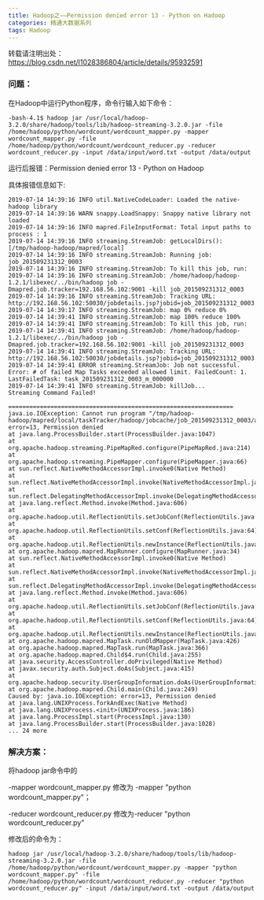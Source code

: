 ```yaml
---
title: Hadoop之——Permission denied error 13 - Python on Hadoop
categories: 精通大数据系列
tags: Hadoop
---
```

转载请注明出处：https://blog.csdn.net/l1028386804/article/details/95932591

### 问题：

在Hadoop中运行Python程序，命令行输入如下命令：

    
    
    -bash-4.1$ hadoop jar /usr/local/hadoop-3.2.0/share/hadoop/tools/lib/hadoop-streaming-3.2.0.jar -file /home/hadoop/python/wordcount/wordcount_mapper.py -mapper wordcount_mapper.py -file /home/hadoop/python/wordcount/wordcount_reducer.py -reducer wordcount_reducer.py -input /data/input/word.txt -output /data/output

运行后报错：Permission denied error 13 - Python on Hadoop

具体报错信息如下:

    
    
    2019-07-14 14:39:16 INFO util.NativeCodeLoader: Loaded the native-hadoop library
    2019-07-14 14:39:16 WARN snappy.LoadSnappy: Snappy native library not loaded
    2019-07-14 14:39:16 INFO mapred.FileInputFormat: Total input paths to process : 1
    2019-07-14 14:39:16 INFO streaming.StreamJob: getLocalDirs(): [/tmp/hadoop-hadoop/mapred/local]
    2019-07-14 14:39:16 INFO streaming.StreamJob: Running job: job_201509231312_0003
    2019-07-14 14:39:16 INFO streaming.StreamJob: To kill this job, run:
    2019-07-14 14:39:16 INFO streaming.StreamJob: /home/hadoop/hadoop-1.2.1/libexec/../bin/hadoop job -Dmapred.job.tracker=192.168.56.102:9001 -kill job_201509231312_0003
    2019-07-14 14:39:16 INFO streaming.StreamJob: Tracking URL: http://192.168.56.102:50030/jobdetails.jsp?jobid=job_201509231312_0003
    2019-07-14 14:39:17 INFO streaming.StreamJob: map 0% reduce 0%
    2019-07-14 14:39:41 INFO streaming.StreamJob: map 100% reduce 100%
    2019-07-14 14:39:41 INFO streaming.StreamJob: To kill this job, run:
    2019-07-14 14:39:41 INFO streaming.StreamJob: /home/hadoop/hadoop-1.2.1/libexec/../bin/hadoop job -Dmapred.job.tracker=192.168.56.102:9001 -kill job_201509231312_0003
    2019-07-14 14:39:41 INFO streaming.StreamJob: Tracking URL: http://192.168.56.102:50030/jobdetails.jsp?jobid=job_201509231312_0003
    2019-07-14 14:39:41 ERROR streaming.StreamJob: Job not successful. Error: # of failed Map Tasks exceeded allowed limit. FailedCount: 1. LastFailedTask: task_201509231312_0003_m_000000
    2019-07-14 14:39:41 INFO streaming.StreamJob: killJob...
    Streaming Command Failed!
    
    ================================================================
    java.io.IOException: Cannot run program "/tmp/hadoop-hadoop/mapred/local/taskTracker/hadoop/jobcache/job_201509231312_0003/attempt_201509231312_0003_m_000001_3/work/./mapper.py": error=13, Permission denied
    at java.lang.ProcessBuilder.start(ProcessBuilder.java:1047)
    at org.apache.hadoop.streaming.PipeMapRed.configure(PipeMapRed.java:214)
    at org.apache.hadoop.streaming.PipeMapper.configure(PipeMapper.java:66)
    at sun.reflect.NativeMethodAccessorImpl.invoke0(Native Method)
    at sun.reflect.NativeMethodAccessorImpl.invoke(NativeMethodAccessorImpl.java:57)
    at sun.reflect.DelegatingMethodAccessorImpl.invoke(DelegatingMethodAccessorImpl.java:43)
    at java.lang.reflect.Method.invoke(Method.java:606)
    at org.apache.hadoop.util.ReflectionUtils.setJobConf(ReflectionUtils.java:88)
    at org.apache.hadoop.util.ReflectionUtils.setConf(ReflectionUtils.java:64)
    at org.apache.hadoop.util.ReflectionUtils.newInstance(ReflectionUtils.java:117)
    at org.apache.hadoop.mapred.MapRunner.configure(MapRunner.java:34)
    at sun.reflect.NativeMethodAccessorImpl.invoke0(Native Method)
    at sun.reflect.NativeMethodAccessorImpl.invoke(NativeMethodAccessorImpl.java:57)
    at sun.reflect.DelegatingMethodAccessorImpl.invoke(DelegatingMethodAccessorImpl.java:43)
    at java.lang.reflect.Method.invoke(Method.java:606)
    at org.apache.hadoop.util.ReflectionUtils.setJobConf(ReflectionUtils.java:88)
    at org.apache.hadoop.util.ReflectionUtils.setConf(ReflectionUtils.java:64)
    at org.apache.hadoop.util.ReflectionUtils.newInstance(ReflectionUtils.java:117)
    at org.apache.hadoop.mapred.MapTask.runOldMapper(MapTask.java:426)
    at org.apache.hadoop.mapred.MapTask.run(MapTask.java:366)
    at org.apache.hadoop.mapred.Child$4.run(Child.java:255)
    at java.security.AccessController.doPrivileged(Native Method)
    at javax.security.auth.Subject.doAs(Subject.java:415)
    at org.apache.hadoop.security.UserGroupInformation.doAs(UserGroupInformation.java:1190)
    at org.apache.hadoop.mapred.Child.main(Child.java:249)
    Caused by: java.io.IOException: error=13, Permission denied
    at java.lang.UNIXProcess.forkAndExec(Native Method)
    at java.lang.UNIXProcess.<init>(UNIXProcess.java:186)
    at java.lang.ProcessImpl.start(ProcessImpl.java:130)
    at java.lang.ProcessBuilder.start(ProcessBuilder.java:1028)
    ... 24 more

### 解决方案：

将hadoop jar命令中的

-mapper wordcount_mapper.py 修改为 -mapper "python wordcount_mapper.py"；

-reducer wordcount_reducer.py 修改为-reducer "python wordcount_reducer.py"

修改后的命令为：

    
    
    hadoop jar /usr/local/hadoop-3.2.0/share/hadoop/tools/lib/hadoop-streaming-3.2.0.jar -file /home/hadoop/python/wordcount/wordcount_mapper.py -mapper "python wordcount_mapper.py" -file /home/hadoop/python/wordcount/wordcount_reducer.py -reducer "python wordcount_reducer.py" -input /data/input/word.txt -output /data/output


